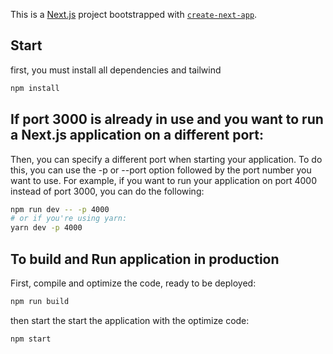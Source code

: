 This is a [Next.js](https://nextjs.org/) project bootstrapped with [`create-next-app`](https://github.com/vercel/next.js/tree/canary/packages/create-next-app).

## Start

first, you must install all dependencies and tailwind
```bash
npm install

```


## If port 3000 is already in use and you want to run a Next.js application on a different port:

Then, you can specify a different port when starting your application. 
To do this, you can use the -p or --port option followed by the port number you want to use. 
For example, if you want to run your application on port 4000 instead of port 3000, you can do the following:

```bash
npm run dev -- -p 4000
# or if you're using yarn:
yarn dev -p 4000
```


## To build and Run application in production

First, compile and optimize the code, ready to be deployed:

```bash
npm run build
```

then start the start the application with the optimize code:

```bash
npm start
```


